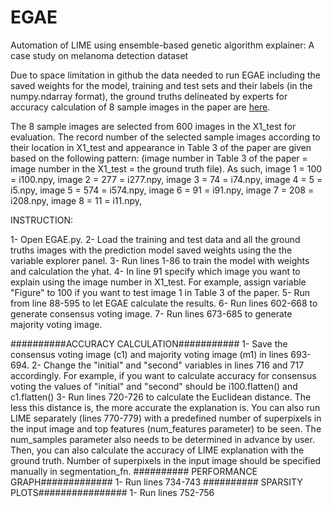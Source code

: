 # EGAE
Automation of LIME using ensemble-based genetic algorithm explainer: A case study on melanoma detection dataset

Due to space limitation in github the data needed to run EGAE including the saved weights for the model, training and test sets and their labels (in the numpy.ndarray format), the ground truths delineated by experts for accuracy calculation of 8 sample images in the paper are [here](https://drive.google.com/drive/folders/1341NsT56HIh4DyB6R0ViuxPtDD1AWfdg?usp=sharing).

The 8 sample images are selected from 600 images in the X1_test for evaluation. The record number of the selected sample images according to their location in X1_test and appearance in Table 3 of the paper are given based on the following pattern:
(image number in Table 3 of the paper = image number in the X1_test = the ground truth file). As such,
image 1 = 100 = i100.npy,
image 2 = 277 = i277.npy,
image 3 = 74 = i74.npy,
image 4 = 5 = i5.npy,
image 5 = 574 = i574.npy,
image 6 = 91 = i91.npy,
image 7 = 208 = i208.npy,
image 8 = 11 = i11.npy,

INSTRUCTION:

1- Open EGAE.py.
2- Load the training and test data and all the ground truths images with the prediction model saved weights using the the variable explorer panel.
3- Run lines 1-86 to train the model with weights and calculation the yhat.
4- In line 91 specify which image you want to explain using the image number in X1_test. For example, assign variable "Figure" to 100 if you want to test image 1 in Table 3 of the paper.
5- Run from line 88-595 to let EGAE calculate the results.
6- Run  lines 602-668 to generate consensus voting image.
7- Run lines 673-685 to generate majority voting image.

##########ACCURACY CALCULATION###########
1- Save the consensus voting image (c1) and majority voting image (m1) in lines 693-694.
2- Change the "initial" and "second" variables in lines 716 and 717 accordingly. For example, if you want to calculate accuracy for consensus voting the values of "initial" and "second" should be i100.flatten() and c1.flatten()
3- Run lines 720-726 to calculate the Euclidean distance. The less this distance is, the more accurate the explanation is.
You can also run LIME separately (lines 770-779) with a predefined number of superpixels in the input image and top features (num_features parameter) to be seen. The num_samples parameter also needs to be determined in advance by user. Then, you can also calculate the accuracy of LIME explanation with the ground truth. Number of superpixels in the input image should be specified manually in segmentation_fn.
########## PERFORMANCE GRAPH#############
1- Run lines 734-743
########## SPARSITY PLOTS################
1- Run lines 752-756

